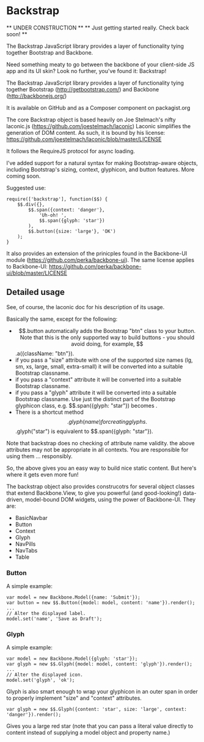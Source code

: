 Backstrap
=========

** UNDER CONSTRUCTION **
** Just getting started really.  Check back soon! **

The Backstrap JavaScript library provides a layer of functionality tying together Bootstrap and Backbone.

Need something meaty to go between the backbone of your client-side JS app
and its UI skin?  Look no further, you've found it: Backstrap!

The Backstrap JavaScript library provides a layer of functionality
tying together
Bootstrap (<http://getbootstrap.com/>)
and Backbone (<http://backbonejs.org/>)

It is available on GitHub and as a Composer component on packagist.org

The core Backstrap object is based heavily on
Joe Stelmach's nifty laconic.js
(<https://github.com/joestelmach/laconic>)
Laconic simplifies the generation of DOM content.
As such, it is bound by his license:
<https://github.com/joestelmach/laconic/blob/master/LICENSE>

It follows the RequireJS protocol for async loading.

I've added support for a natural syntax for making
Bootstrap-aware objects, including Bootstrap's
sizing, context, glyphicon, and button features.
More coming soon.

Suggested use:

	require(['backstrap'], function($$) {
		$$.div({},
			$$.span({context: 'danger'},
				'Uh-oh! ',
				$$.span({glyph: 'star'})
			),
			$$.button({size: 'large'}, 'OK')
		);
	}

It also provides an extension of the prinicples found in
the Backbone-UI module (<https://github.com/perka/backbone-ui>).
The same license applies to Backbone-UI:
<https://github.com/perka/backbone-ui/blob/master/LICENSE>

## Detailed usage

See, of course, the laconic doc for his description of its usage.

Basically the same, except for the following:

- $$.button automatically adds the Bootstrap "btn" class to your button.
Note that this is the only supported way to build buttons -
you should avoid doing, for example, $$.a({className: "btn"}).
- if you pass a "size" attribute with
one of the supported size names (lg, sm, xs, large, small, extra-small)
it will be converted into a suitable Bootstrap classname.
- if you pass a "context" attribute
it will be converted into a suitable Bootstrap classname.
- if you pass a "glyph" attribute
it will be converted into a suitable Bootstrap classname.
Use just the distinct part of the Bootstrap glyphicon class,
e.g. $$.span({glyph: "star"}) becomes <span class="glyphicon glyphicon-star">.
- There is a shortcut method $$.glyph(name) for creating glyphs.
$$.glyph("star") is equivalent to $$.span({glyph: "star"}).

Note that backstrap does no checking of attribute name validity.
the above attributes may not be appropriate in all contexts.
You are responsible for using them ... responsibly.

So, the above gives you an easy way to build nice static content.
But here's where it gets even more fun!

The backstrap object also provides construcotrs for several
object classes that extend Backbone.View, to give you powerful
(and good-looking!) data-driven, model-bound DOM widgets,
using the power of Backbone-UI.
They are:

- BasicNavbar
- Button
- Context
- Glyph
- NavPills
- NavTabs
- Table

### Button

A simple example:

	var model = new Backbone.Model({name: 'Submit'});
	var button = new $$.Button({model: model, content: 'name'}).render();
	...
	// Alter the displayed label.
	model.set('name', 'Save as Draft');


### Glyph

A simple example:

	var model = new Backbone.Model({glyph: 'star'});
	var glyph = new $$.Glyph({model: model, content: 'glyph'}).render();
	...
	// Alter the displayed icon.
	model.set('glyph', 'ok');

Glyph is also smart enough to wrap your glyphicon in an outer span
in order to properly implement "size" and "context" attributes.

	var glyph = new $$.Glyph({content: 'star', size: 'large', context: 'danger'}).render();

Gives you a large red star (note that you can pass a literal value directly to content
instead of supplying a model object and property name.)
